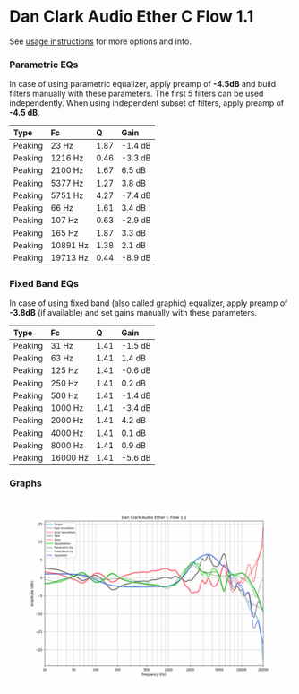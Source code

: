 # Dan Clark Audio Ether C Flow 1.1
See [usage instructions](https://github.com/jaakkopasanen/AutoEq#usage) for more options and info.

### Parametric EQs
In case of using parametric equalizer, apply preamp of **-4.5dB** and build filters manually
with these parameters. The first 5 filters can be used independently.
When using independent subset of filters, apply preamp of **-4.5 dB**.

| Type    | Fc       |    Q | Gain    |
|:--------|:---------|:-----|:--------|
| Peaking | 23 Hz    | 1.87 | -1.4 dB |
| Peaking | 1216 Hz  | 0.46 | -3.3 dB |
| Peaking | 2100 Hz  | 1.67 | 6.5 dB  |
| Peaking | 5377 Hz  | 1.27 | 3.8 dB  |
| Peaking | 5751 Hz  | 4.27 | -7.4 dB |
| Peaking | 66 Hz    | 1.61 | 3.4 dB  |
| Peaking | 107 Hz   | 0.63 | -2.9 dB |
| Peaking | 165 Hz   | 1.87 | 3.3 dB  |
| Peaking | 10891 Hz | 1.38 | 2.1 dB  |
| Peaking | 19713 Hz | 0.44 | -8.9 dB |

### Fixed Band EQs
In case of using fixed band (also called graphic) equalizer, apply preamp of **-3.8dB**
(if available) and set gains manually with these parameters.

| Type    | Fc       |    Q | Gain    |
|:--------|:---------|:-----|:--------|
| Peaking | 31 Hz    | 1.41 | -1.5 dB |
| Peaking | 63 Hz    | 1.41 | 1.4 dB  |
| Peaking | 125 Hz   | 1.41 | -0.6 dB |
| Peaking | 250 Hz   | 1.41 | 0.2 dB  |
| Peaking | 500 Hz   | 1.41 | -1.4 dB |
| Peaking | 1000 Hz  | 1.41 | -3.4 dB |
| Peaking | 2000 Hz  | 1.41 | 4.2 dB  |
| Peaking | 4000 Hz  | 1.41 | 0.1 dB  |
| Peaking | 8000 Hz  | 1.41 | 0.9 dB  |
| Peaking | 16000 Hz | 1.41 | -5.6 dB |

### Graphs
![](./Dan%20Clark%20Audio%20Ether%20C%20Flow%201.1.png)